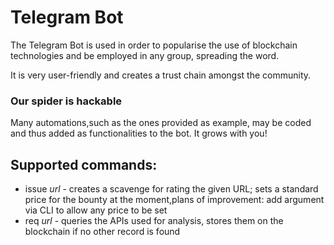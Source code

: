 # Telegram Bot

The Telegram Bot is used in order to popularise the use of blockchain technologies and be employed in any group, spreading the word.

It is very user-friendly and creates a trust chain amongst the community.

### Our spider is hackable

Many automations,such as the ones provided as example, may be coded and thus added as functionalities to the bot.
It grows with you!

## Supported commands:

* issue *url* - creates a scavenge for rating the given URL; sets a standard price for the bounty at the moment,plans of improvement: add argument via CLI to allow any price to be set
* req *url* - queries the APIs used for analysis, stores them on the blockchain if no other record is found

